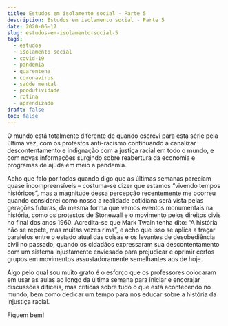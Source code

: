 ```yaml
---
title: Estudos em isolamento social - Parte 5
description: Estudos em isolamento social - Parte 5
date: 2020-06-17
slug: estudos-em-isolamento-social-5
tags:
  - estudos
  - isolamento social
  - covid-19
  - pandemia
  - quarentena
  - coronavírus
  - saúde mental
  - produtividade
  - rotina
  - aprendizado
draft: false
toc: false
---
```


O mundo está totalmente diferente de quando escrevi para esta série pela última vez, com os protestos anti-racismo continuando a canalizar descontentamento e indignação com a justiça racial em todo o mundo, e com novas informações surgindo sobre reabertura da economia e programas de ajuda em meio a pandemia.

Acho que falo por todos quando digo que as últimas semanas pareciam quase incompreensíveis – costuma-se dizer que estamos “vivendo tempos históricos”, mas a magnitude dessa percepção recentemente me ocorreu quando considerei como nosso a realidade cotidiana será vista pelas gerações futuras, da mesma forma que vemos eventos monumentais na história, como os protestos de Stonewall e o movimento pelos direitos civis no final dos anos 1960. Acredita-se que Mark Twain tenha dito: “A história não se repete, mas muitas vezes rima”, e acho que isso se aplica a traçar paralelos entre o estado atual das coisas e os levantes de desobediência civil no passado, quando os cidadãos expressaram sua descontentamento com um sistema injustamente enviesado para prejudicar e oprimir certos grupos em movimentos assustadoramente semelhantes aos de hoje.

Algo pelo qual sou muito grato é o esforço que os professores colocaram em usar as aulas ao longo da última semana para iniciar e encorajar discussões difíceis, mas críticas sobre tudo o que está acontecendo no mundo, bem como dedicar um tempo para nos educar sobre a história da injustiça racial.

Fiquem bem!